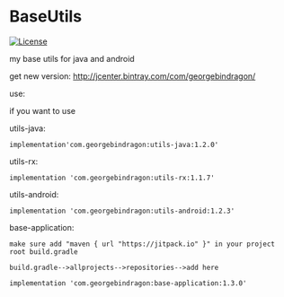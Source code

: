 # BaseUtils

[![License](https://img.shields.io/badge/license-MIT-blue.svg?style=flat)](http://opensource.org/licenses/MIT "Feel free to contribute.")

my base utils for java and android

get new version: http://jcenter.bintray.com/com/georgebindragon/

use:

if you want to use 
 
utils-java: 
 
    implementation'com.georgebindragon:utils-java:1.2.0'

utils-rx:
    
    implementation 'com.georgebindragon:utils-rx:1.1.7'
    
utils-android:

    implementation 'com.georgebindragon:utils-android:1.2.3'


    
base-application:

    make sure add "maven { url "https://jitpack.io" }" in your project root build.gradle
    
    build.gradle-->allprojects-->repositories-->add here
    
    implementation 'com.georgebindragon:base-application:1.3.0'
